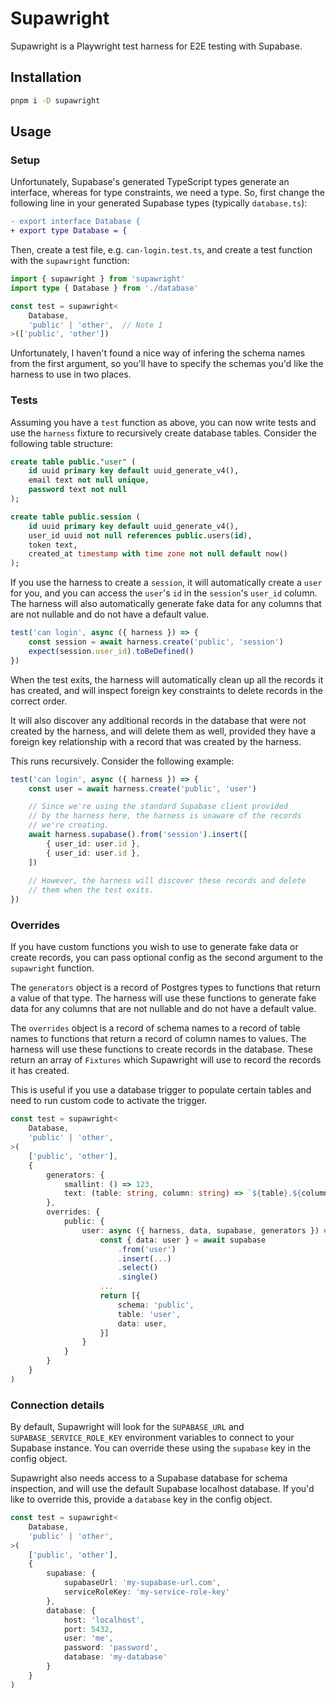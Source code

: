 # Supawright

Supawright is a Playwright test harness for E2E testing with Supabase.

## Installation

```bash
pnpm i -D supawright
```

## Usage

### Setup

Unfortunately, Supabase's generated TypeScript types generate an interface,
whereas for type constraints, we need a type. So, first change the following
line in your generated Supabase types (typically `database.ts`):

```diff
- export interface Database {
+ export type Database = {
```

Then, create a test file, e.g. `can-login.test.ts`, and create a test function
with the `supawright` function:

```ts
import { supawright } from 'supawright'
import type { Database } from './database'

const test = supawright<
    Database,
    'public' | 'other',  // Note 1
>(['public', 'other'])
```

Unfortunately, I haven't found a nice way of infering the schema names from the
first argument, so you'll have to specify the schemas you'd like the harness to
use in two places.

### Tests

Assuming you have a `test` function as above, you can now write tests and use
the `harness` fixture to recursively create database tables. Consider the
following table structure:

```sql
create table public."user" (
    id uuid primary key default uuid_generate_v4(),
    email text not null unique,
    password text not null
);

create table public.session (
    id uuid primary key default uuid_generate_v4(),
    user_id uuid not null references public.users(id),
    token text,
    created_at timestamp with time zone not null default now()
);
```

If you use the harness to create a `session`, it will automatically create a
`user` for you, and you can access the `user`'s `id` in the `session`'s
`user_id` column. The harness will also automatically generate fake data for
any columns that are not nullable and do not have a default value.

```ts
test('can login', async ({ harness }) => {
    const session = await harness.create('public', 'session')
    expect(session.user_id).toBeDefined()
})
```

When the test exits, the harness will automatically clean up all the records
it has created, and will inspect foreign key constraints to delete records in
the correct order.

It will also discover any additional records in the database that were not
created by the harness, and will delete them as well, provided they have a
foreign key relationship with a record that was created by the harness.

This runs recursively. Consider the following example:

```ts
test('can login', async ({ harness }) => {
    const user = await harness.create('public', 'user')

    // Since we're using the standard Supabase client provided
    // by the harness here, the harness is unaware of the records
    // we're creating.
    await harness.supabase().from('session').insert([
        { user_id: user.id },
        { user_id: user.id },
    ])
    
    // However, the harness will discover these records and delete
    // them when the test exits.
})
```

### Overrides

If you have custom functions you wish to use to generate fake data or create
records, you can pass optional config as the second argument to the `supawright`
function.

The `generators` object is a record of Postgres types to functions that return
a value of that type. The harness will use these functions to generate fake
data for any columns that are not nullable and do not have a default value.

The `overrides` object is a record of schema names to a record of table names
to functions that return a record of column names to values. The harness will
use these functions to create records in the database. These return an array
of `Fixtures` which Supawright will use to record the records it has created.

This is useful if you use a database trigger to populate certain tables and
need to run custom code to activate the trigger.

```ts
const test = supawright<
    Database,
    'public' | 'other',
>(
    ['public', 'other'],
    {
        generators: {
            smallint: () => 123,
            text: (table: string, column: string) => `${table}.${column}`,
        },
        overrides: {
            public: {
                user: async ({ harness, data, supabase, generators }) => {
                    const { data: user } = await supabase
                        .from('user')
                        .insert(...)
                        .select()
                        .single()
                    ...
                    return [{
                        schema: 'public',
                        table: 'user',
                        data: user,
                    }]
                }
            }
        }
    }
)
```

### Connection details

By default, Supawright will look for the `SUPABASE_URL` and `SUPABASE_SERVICE_ROLE_KEY`
environment variables to connect to your Supabase instance. You can override
these using the `supabase` key in the config object.

Supawright also needs access to a Supabase database for schema inspection, and will
use the default Supabase localhost database. If you'd like to override this, provide
a `database` key in the config object.

```ts
const test = supawright<
    Database,
    'public' | 'other',
>(
    ['public', 'other'],
    {
        supabase: {
            supabaseUrl: 'my-supabase-url.com',
            serviceRoleKey: 'my-service-role-key'
        },
        database: {
            host: 'localhost',
            port: 5432,
            user: 'me',
            password: 'password',
            database: 'my-database'
        }
    }
)
```